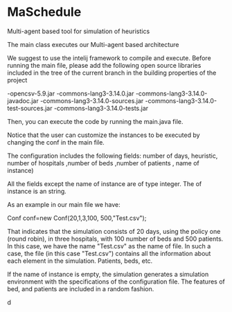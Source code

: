 # MaSchedule
Multi-agent based tool for simulation of heuristics

The main class executes our Multi-agent based architecture

We suggest to use the intelij framework to compile and execute. Before running the main file, please add the following open source libraries included in the tree of the current branch in the building properties of the project

-opencsv-5.9.jar
-commons-lang3-3.14.0.jar
-commons-lang3-3.14.0-javadoc.jar
-commons-lang3-3.14.0-sources.jar
-commons-lang3-3.14.0-test-sources.jar
-commons-lang3-3.14.0-tests.jar

Then, you can execute the code by running the main.java file. 

Notice that the user can customize the instances to be executed by changing the conf in the main file. 

The configuration includes the following fields: number of days, heuristic, number of hospitals ,number of beds ,number of patients , name of instance)

All the fields except the name of instance are of type integer. The of instance is an string. 

As an example in our main file we have:

 Conf conf=new Conf(20,1,3,100, 500,"Test.csv");

 That indicates that the simulation consists of 20 days, using the policy one (round robin), in three hospitals, with 100 number of beds and 500 patients. In this case, we have the name "Test.csv" as the name of file. In such a case, the file (in this case "Test.csv") contains all the information about each element in the simulation. Patients, beds, etc.

 If the name of instance is empty, the simulation generates a simulation environment with the specifications of the configuration file. The features of bed, and patients are included in a random fashion. 


d



